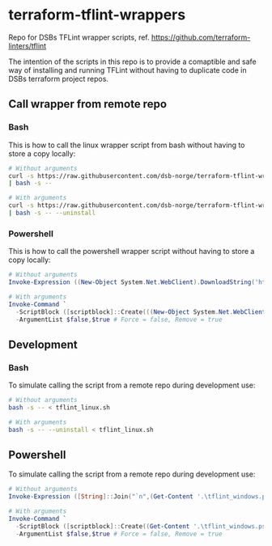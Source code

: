 # terraform-tflint-wrappers

Repo for DSBs TFLint wrapper scripts, ref. https://github.com/terraform-linters/tflint

The intention of the scripts in this repo is to provide a comaptible and safe way of installing and running TFLint without having to duplicate code in DSBs terraform project repos.


## Call wrapper from remote repo

### Bash
This is how to call the linux wrapper script from bash without having to store a copy locally:
```bash
# Without arguments
curl -s https://raw.githubusercontent.com/dsb-norge/terraform-tflint-wrappers/main/tflint_linux.sh \
| bash -s --

# With arguments
curl -s https://raw.githubusercontent.com/dsb-norge/terraform-tflint-wrappers/main/tflint_linux.sh \
| bash -s -- --uninstall
```

### Powershell
This is how to call the powershell wrapper script without having to store a copy locally:
```powershell
# Without arguments
Invoke-Expression ((New-Object System.Net.WebClient).DownloadString('https://raw.githubusercontent.com/dsb-norge/terraform-tflint-wrappers/main/tflint_windows.ps1'))

# With arguments
Invoke-Command `
  -ScriptBlock ([scriptblock]::Create(((New-Object System.Net.WebClient).DownloadString('https://raw.githubusercontent.com/dsb-norge/terraform-tflint-wrappers/main/tflint_windows.ps1')) -join "`n")) `
  -ArgumentList $false,$true # Force = false, Remove = true
```

## Development

### Bash
To simulate calling the script from a remote repo during development use:
```bash
# Without arguments
bash -s -- < tflint_linux.sh

# With arguments
bash -s -- --uninstall < tflint_linux.sh
```

## Powershell
To simulate calling the script from a remote repo during development use:
```powershell
# Without arguments
Invoke-Expression ([String]::Join("`n",(Get-Content '.\tflint_windows.ps1')))

# With arguments
Invoke-Command `
  -ScriptBlock ([scriptblock]::Create((Get-Content '.\tflint_windows.ps1') -join "`n")) `
  -ArgumentList $false,$true # Force = false, Remove = true
```